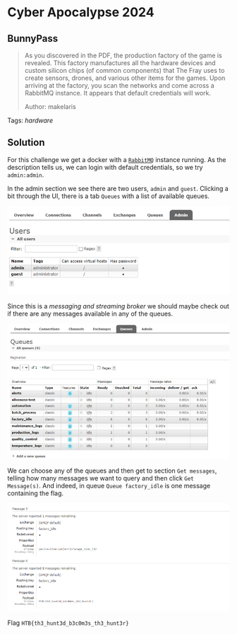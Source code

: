 # Cyber Apocalypse 2024

## BunnyPass

> As you discovered in the PDF, the production factory of the game is revealed. This factory manufactures all the hardware devices and custom silicon chips (of common components) that The Fray uses to create sensors, drones, and various other items for the games. Upon arriving at the factory, you scan the networks and come across a RabbitMQ instance. It appears that default credentials will work.
> 
> Author: makelaris
> 

Tags: _hardware_

## Solution
For this challenge we get a docker with a [`RabbitMQ`](https://www.rabbitmq.com/) instance running. As the description tells us, we can login with default credentials, so we try `admin:admin`. 

In the admin section we see there are two users, `admin` and `guest`. Clicking a bit through the UI, there is a tab `Queues` with a list of available queues. 

![](users.png)

Since this is a *messaging and streaming broker* we should maybe check out if there are any messages available in any of the queues.

![](queues.png)

We can choose any of the queues and then get to section `Get messages`, telling how many messages we want to query and then click `Get Message(s)`. And indeed, in queue `Queue factory_idle` is one message containing the flag.

![](messages.png)

Flag `HTB{th3_hunt3d_b3c0m3s_th3_hunt3r}`